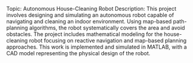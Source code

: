 Topic: Autonomous House-Cleaning Robot 
Description: This project involves designing and simulating an autonomous robot capable of navigating and cleaning an indoor environment. Using map-based path-planning algorithms, the robot systematically covers the area and avoid obstacles. The project includes mathematical modeling for the house-cleaning robot focusing on reactive navigation and map-based planning approaches. This work is implemented and simulated in MATLAB, with a CAD model representing the physical design of the robot.
